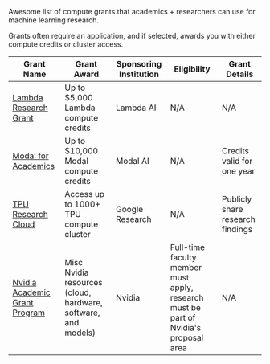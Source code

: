 Awesome list of compute grants that academics + researchers can use for machine learning research.

Grants often require an application, and if selected, awards you with either compute credits or cluster access.

| Grant Name | Grant Award | Sponsoring Institution | Eligibility | Grant Details |
| -------- | ------- | -------- | -------- | -------- |
|[Lambda Research Grant](https://lambda.ai/research) | Up to $5,000 Lambda compute credits | Lambda AI | N/A | N/A |
| [Modal for Academics](https://modal.com/academics) | Up to $10,000 Modal compute credits| Modal AI | N/A | Credits valid for one year |
| [TPU Research Cloud](https://sites.research.google/trc/about/) | Access up to 1000+ TPU compute cluster | Google Research | N/A | Publicly share research findings |
| [Nvidia Academic Grant Program](https://www.nvidia.com/en-us/industries/higher-education-research/academic-grant-program/) | Misc Nvidia resources (cloud, hardware, software, and models) | Nvidia | Full-time faculty member must apply, research must be part of Nvidia's proposal area| N/A |

